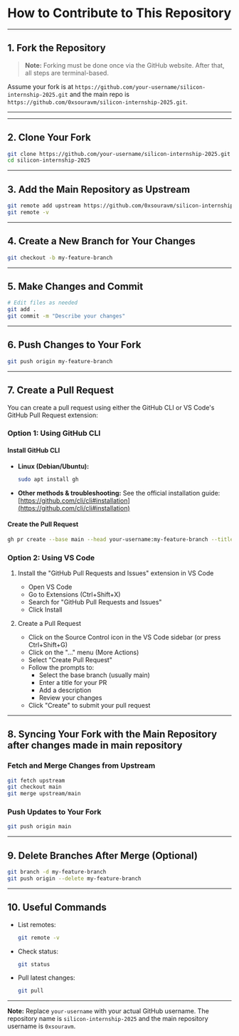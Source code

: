 # How to Contribute to This Repository

---

## 1. Fork the Repository

> **Note:** Forking must be done once via the GitHub website. After that, all steps are terminal-based.

Assume your fork is at `https://github.com/your-username/silicon-internship-2025.git` and the main repo is `https://github.com/0xsouravm/silicon-internship-2025.git`.

---
****
## 2. Clone Your Fork

```bash
git clone https://github.com/your-username/silicon-internship-2025.git
cd silicon-internship-2025
```

---

## 3. Add the Main Repository as Upstream

```bash
git remote add upstream https://github.com/0xsouravm/silicon-internship-2025.git
git remote -v
```

---

## 4. Create a New Branch for Your Changes

```bash
git checkout -b my-feature-branch
```

---

## 5. Make Changes and Commit

```bash
# Edit files as needed
git add .
git commit -m "Describe your changes"
```

---

## 6. Push Changes to Your Fork

```bash
git push origin my-feature-branch
```

---

## 7. Create a Pull Request

You can create a pull request using either the GitHub CLI or VS Code's GitHub Pull Request extension:

### Option 1: Using GitHub CLI

#### Install GitHub CLI

- **Linux (Debian/Ubuntu):**
  ```bash
  sudo apt install gh
  ```
- **Other methods & troubleshooting:**
  See the official installation guide: [https://github.com/cli/cli#installation](https://github.com/cli/cli#installation)

#### Create the Pull Request

```bash
gh pr create --base main --head your-username:my-feature-branch --title "PR Title" --body "PR Description"
```

### Option 2: Using VS Code

1. Install the "GitHub Pull Requests and Issues" extension in VS Code
   - Open VS Code
   - Go to Extensions (Ctrl+Shift+X)
   - Search for "GitHub Pull Requests and Issues"
   - Click Install

2. Create a Pull Request
   - Click on the Source Control icon in the VS Code sidebar (or press Ctrl+Shift+G)
   - Click on the "..." menu (More Actions)
   - Select "Create Pull Request"
   - Follow the prompts to:
     - Select the base branch (usually main)
     - Enter a title for your PR
     - Add a description
     - Review your changes
   - Click "Create" to submit your pull request

---

## 8. Syncing Your Fork with the Main Repository after changes made in main repository

### Fetch and Merge Changes from Upstream

```bash
git fetch upstream
git checkout main
git merge upstream/main
```

### Push Updates to Your Fork

```bash
git push origin main
```

---

## 9. Delete Branches After Merge (Optional)

```bash
git branch -d my-feature-branch
git push origin --delete my-feature-branch
```

---

## 10. Useful Commands

- List remotes:
  ```bash
  git remote -v
  ```
- Check status:
  ```bash
  git status
  ```
- Pull latest changes:
  ```bash
  git pull
  ```

---

**Note:** Replace `your-username` with your actual GitHub username. The repository name is `silicon-internship-2025` and the main repository username is `0xsouravm`.
